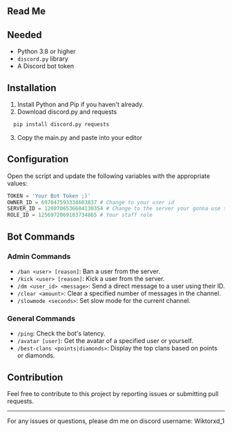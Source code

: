 ## Read Me

## Needed

- Python 3.8 or higher
- `discord.py` library
- A Discord bot token

## Installation

1. Install Python and Pip if you haven't already.
2. Download discord.py and requests
 ```bash
   pip install discord.py requests
   ```
3. Copy the main.py and paste into your editor


## Configuration

Open the script and update the following variables with the appropriate values:

   ```python
TOKEN = 'Your Bot Token ;)' 
OWNER_ID = 697047593334603837 # Change to your user id 
SERVER_ID = 1208706536684130354 # Change to the server your gonna use the bot in (I'ma update the code soon to work better)
ROLE_ID = 1256972069103734865 # Your staff role 
   ```

## Bot Commands

### Admin Commands
- `/ban <user> [reason]`: Ban a user from the server.
- `/kick <user> [reason]`: Kick a user from the server.
- `/dm <user_id> <message>`: Send a direct message to a user using their ID.
- `/clear <amount>`: Clear a specified number of messages in the channel.
- `/slowmode <seconds>`: Set slow mode for the current channel.

### General Commands
- `/ping`: Check the bot's latency.
- `/avatar [user]`: Get the avatar of a specified user or yourself.
- `/best-clans <points|diamonds>`: Display the top clans based on points or diamonds.

## Contribution

Feel free to contribute to this project by reporting issues or submitting pull requests.




---

For any issues or questions, please dm me on discord username: Wiktorxd_1
